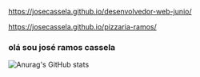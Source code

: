 https://josecassela.github.io/desenvolvedor-web-junio/

https://josecassela.github.io/pizzaria-ramos/

### olá sou josé ramos cassela



![Anurag's GitHub stats](https://github-readme-stats.vercel.app/api?username=josecassela&show_icons=true&theme=radical)







          
